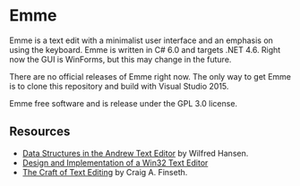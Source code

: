 # Emme

Emme is a text edit with a minimalist user interface and an emphasis on using
the keyboard. Emme is written in C# 6.0 and targets .NET 4.6. Right now the GUI
is WinForms, but this may change in the future.

There are no official releases of Emme right now. The only way to get Emme is
to clone this repository and build with Visual Studio 2015.

Emme free software and is release under the GPL 3.0 license.

## Resources
* [Data Structures in the Andrew Text Editor](http://www.cs.cmu.edu/~wjh/papers/byte.html) by Wilfred Hansen.
* [Design and Implementation of a Win32 Text Editor](http://www.catch22.net/tuts/neatpad)
* [The Craft of Text Editing](http://www.finseth.com/craft/) by Craig A. Finseth.